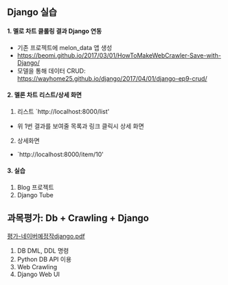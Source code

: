 ## Django 실습

#### 1. 멜로 차트 클롤링 결과 Django 연동
 
- 기존 프로젝트에 melon_data 앱 생성
- https://beomi.github.io/2017/03/01/HowToMakeWebCrawler-Save-with-Django/
- 모델을 통해 데이터 CRUD: https://wayhome25.github.io/django/2017/04/01/django-ep9-crud/


#### 2. 멜론 차트 리스트/상세 화면

1. 리스트 `http://localhost:8000/list' 
 - 위 1번 결과를 보여줄 목록과 링크 클릭시 상세 화면

2. 상세화면
 - `http://localhost:8000/item/10' 


#### 3. 실습

 1. Blog 프로젝트
 2. Django Tube

## 과목평가: Db + Crawling + Django

[평가-네이버예정작django.pdf](./평가-네이버예정작django.pdf)

 1. DB DML, DDL 명령
 2. Python DB API 이용
 3. Web Crawling
 4. Django Web UI
 
